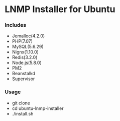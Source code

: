 # LNMP Installer for Ubuntu

### Includes
* Jemalloc(4.2.0)
* PHP(7.07)
* MySQL(5.6.29)
* Nignx(1.10.0)
* Redis(3.2.0)
* Node.js(5.8.0)
* PM2
* Beanstalkd
* Supervisor

### Usage
* git clone 
* cd ubuntu-lnmp-installer
* ./install.sh
